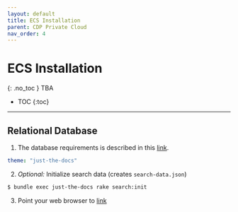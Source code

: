 ```yaml
---
layout: default
title: ECS Installation
parent: CDP Private Cloud
nav_order: 4
---
```


# ECS Installation
{: .no_toc }
TBA

- TOC
{:toc}

---


## Relational Database

1. The database requirements is described in this [link](https://docs.cloudera.com/cdp-private-cloud-base/7.1.7/installation/topics/cdpdc-database-requirements.html).
  ```yaml
  theme: "just-the-docs"
  ```

2. _Optional:_ Initialize search data (creates `search-data.json`)
  ```bash
  $ bundle exec just-the-docs rake search:init
  ```


3. Point your web browser to [link](https://docs.cloudera.com/cdp-private-cloud-base/7.1.7/installation/topics/cdpdc-database-requirements.html)
